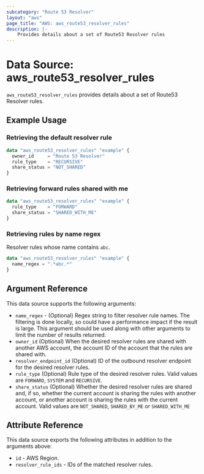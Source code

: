 ```yaml
---
subcategory: "Route 53 Resolver"
layout: "aws"
page_title: "AWS: aws_route53_resolver_rules"
description: |-
    Provides details about a set of Route53 Resolver rules
---
```


# Data Source: aws_route53_resolver_rules

`aws_route53_resolver_rules` provides details about a set of Route53 Resolver rules.

## Example Usage

### Retrieving the default resolver rule

```terraform
data "aws_route53_resolver_rules" "example" {
  owner_id     = "Route 53 Resolver"
  rule_type    = "RECURSIVE"
  share_status = "NOT_SHARED"
}
```

### Retrieving forward rules shared with me

```terraform
data "aws_route53_resolver_rules" "example" {
  rule_type    = "FORWARD"
  share_status = "SHARED_WITH_ME"
}
```

### Retrieving rules by name regex

Resolver rules whose name contains `abc`.

```terraform
data "aws_route53_resolver_rules" "example" {
  name_regex = ".*abc.*"
}
```

## Argument Reference

This data source supports the following arguments:

* `name_regex` - (Optional) Regex string to filter resolver rule names.
  The filtering is done locally, so could have a performance impact if the result is large.
  This argument should be used along with other arguments to limit the number of results returned.
* `owner_id` (Optional) When the desired resolver rules are shared with another AWS account, the account ID of the account that the rules are shared with.
* `resolver_endpoint_id` (Optional) ID of the outbound resolver endpoint for the desired resolver rules.
* `rule_type` (Optional) Rule type of the desired resolver rules. Valid values are `FORWARD`, `SYSTEM` and `RECURSIVE`.
* `share_status` (Optional) Whether the desired resolver rules are shared and, if so, whether the current account is sharing the rules with another account, or another account is sharing the rules with the current account. Valid values are `NOT_SHARED`, `SHARED_BY_ME` or `SHARED_WITH_ME`

## Attribute Reference

This data source exports the following attributes in addition to the arguments above:

* `id` - AWS Region.
* `resolver_rule_ids` - IDs of the matched resolver rules.
